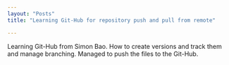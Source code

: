 ```yaml
---
layout: "Posts"
title: "Learning Git-Hub for repository push and pull from remote"

---
```


Learning Git-Hub from Simon Bao. How to create versions and track them and manage branching. 
Managed to push the files to the Git-Hub.
